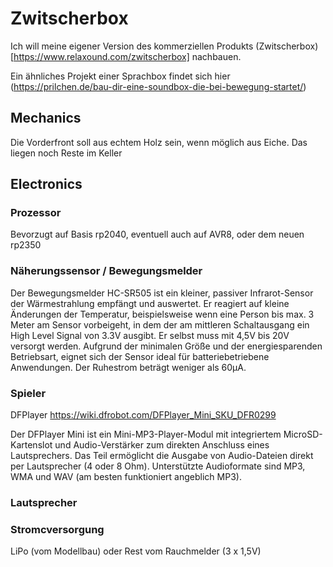 # Zwitscherbox

Ich will meine eigener Version des kommerziellen Produkts (Zwitscherbox)[https://www.relaxound.com/zwitscherbox] nachbauen.

Ein ähnliches Projekt einer Sprachbox findet sich hier (https://prilchen.de/bau-dir-eine-soundbox-die-bei-bewegung-startet/)

## Mechanics

Die Vorderfront soll aus echtem Holz sein, wenn möglich aus Eiche. Das liegen noch Reste im Keller

## Electronics

### Prozessor
Bevorzugt auf Basis rp2040, eventuell auch auf AVR8, oder dem neuen rp2350

### Näherungssensor / Bewegungsmelder

Der Bewegungsmelder HC-SR505 ist ein kleiner, passiver Infrarot-Sensor der Wärmestrahlung empfängt und auswertet. Er reagiert auf kleine Änderungen der Temperatur, beispielsweise wenn eine Person bis max. 3 Meter am Sensor vorbeigeht, in dem der am mittleren Schaltausgang ein High Level Signal von 3.3V ausgibt. Er selbst muss mit 4,5V bis 20V versorgt werden. Aufgrund der minimalen Größe und der energiesparenden Betriebsart, eignet sich der Sensor ideal für batteriebetriebene Anwendungen. Der Ruhestrom beträgt weniger als 60µA.

### Spieler

DFPlayer https://wiki.dfrobot.com/DFPlayer_Mini_SKU_DFR0299

Der DFPlayer Mini ist ein Mini-MP3-Player-Modul mit integriertem MicroSD-Kartenslot und Audio-Verstärker zum direkten Anschluss eines Lautsprechers. Das Teil ermöglicht die Ausgabe von Audio-Dateien direkt per Lautsprecher (4 oder 8 Ohm). Unterstützte Audioformate sind 
MP3, WMA und WAV (am besten funktioniert angeblich MP3).

### Lautsprecher

### Stromcversorgung

LiPo (vom Modellbau) oder Rest vom Rauchmelder (3 x 1,5V)

